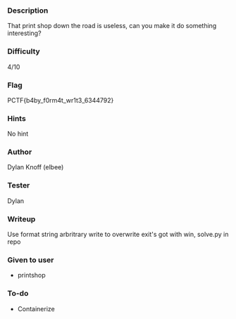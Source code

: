 ### Description
That print shop down the road is useless, can you make it do something interesting?

### Difficulty
4/10

### Flag
PCTF{b4by_f0rm4t_wr1t3_6344792}

### Hints
No hint

### Author
Dylan Knoff (elbee)

### Tester
Dylan

### Writeup
Use format string arbritrary write to overwrite exit's got with win, solve.py in repo

### Given to user
- printshop

### To-do
- Containerize

